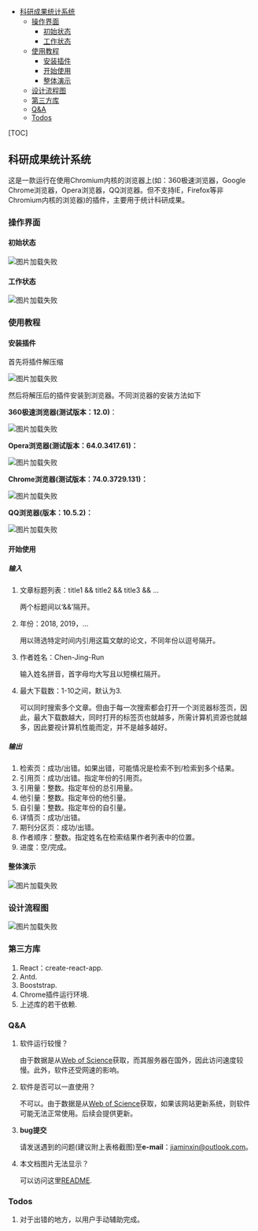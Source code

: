 <!-- MarkdownTOC -->

- [科研成果统计系统](#%E7%A7%91%E7%A0%94%E6%88%90%E6%9E%9C%E7%BB%9F%E8%AE%A1%E7%B3%BB%E7%BB%9F)
	- [操作界面](#%E6%93%8D%E4%BD%9C%E7%95%8C%E9%9D%A2)
		- [初始状态](#%E5%88%9D%E5%A7%8B%E7%8A%B6%E6%80%81)
		- [工作状态](#%E5%B7%A5%E4%BD%9C%E7%8A%B6%E6%80%81)
	- [使用教程](#%E4%BD%BF%E7%94%A8%E6%95%99%E7%A8%8B)
		- [安装插件](#%E5%AE%89%E8%A3%85%E6%8F%92%E4%BB%B6)
		- [开始使用](#%E5%BC%80%E5%A7%8B%E4%BD%BF%E7%94%A8)
		- [整体演示](#%E6%95%B4%E4%BD%93%E6%BC%94%E7%A4%BA)
	- [设计流程图](#%E8%AE%BE%E8%AE%A1%E6%B5%81%E7%A8%8B%E5%9B%BE)
	- [第三方库](#%E7%AC%AC%E4%B8%89%E6%96%B9%E5%BA%93)
	- [Q&A](#qa)
	- [Todos](#todos)

<!-- /MarkdownTOC -->
[TOC]

## 科研成果统计系统

这是一款运行在使用Chromium内核的浏览器上(如：360极速浏览器，Google Chrome浏览器，Opera浏览器，QQ浏览器。但不支持IE，Firefox等非Chromium内核的浏览器)的插件，主要用于统计科研成果。

### 操作界面

#### 初始状态

![图片加载失败](images/init.png)

#### 工作状态

![图片加载失败](images/work.png)

### 使用教程

#### 安装插件

首先将插件解压缩

![图片加载失败](images/unzip.gif)

然后将解压后的插件安装到浏览器。不同浏览器的安装方法如下

**360极速浏览器(测试版本：12.0)**：

![图片加载失败](images/360.gif)

**Opera浏览器(测试版本：64.0.3417.61)：**

![图片加载失败](images/opera.gif)

**Chrome浏览器(测试版本：74.0.3729.131)：**

![图片加载失败](images/chrome.gif)

**QQ浏览器(版本：10.5.2)：**

![图片加载失败](images/qq.gif)

#### 开始使用

##### 输入 

1. 文章标题列表：title1 && title2 && title3 && ...

   两个标题间以‘&&’隔开。

2. 年份：2018, 2019，...

   用以筛选特定时间内引用这篇文献的论文，不同年份以逗号隔开。

3. 作者姓名：Chen-Jing-Run

   输入姓名拼音，首字母均大写且以短横杠隔开。
   
4. 最大下载数：1-10之间，默认为3.

    可以同时搜索多个文章。但由于每一次搜索都会打开一个浏览器标签页，因此，最大下载数越大，同时打开的标签页也就越多，所需计算机资源也就越多，因此要视计算机性能而定，并不是越多越好。

##### 输出 

1. 检索页：成功/出错。如果出错，可能情况是检索不到/检索到多个结果。
2. 引用页：成功/出错。指定年份的引用页。
3. 引用量：整数。指定年份的总引用量。
4. 他引量：整数。指定年份的他引量。
5. 自引量：整数。指定年份的自引量。
6. 详情页：成功/出错。
7. 期刊分区页：成功/出错。
8. 作者顺序：整数。指定姓名在检索结果作者列表中的位置。
9. 进度：空/完成。

#### 整体演示

![图片加载失败](images/test.gif)

### 设计流程图 
![图片加载失败](images/flowchart.png)

### 第三方库

1. React：create-react-app.
3. Antd.
3. Booststrap.
4. Chrome插件运行环境.
5. 上述库的若干依赖.

### Q&A

1. 软件运行较慢？

   由于数据是从[Web of Science](http://apps.webofknowledge.com/)获取，而其服务器在国外，因此访问速度较慢。此外，软件还受网速的影响。

2. 软件是否可以一直使用？

   不可以。由于数据是从[Web of Science](http://apps.webofknowledge.com/)获取，如果该网站更新系统，则软件可能无法正常使用。后续会提供更新。
   
3. **bug提交**

    请发送遇到的问题(建议附上表格截图)至​**e-mail**：jiaminxin@outlook.com。
4. 本文档图片无法显示？

	可以访问这里[README](https://www.yuque.com/docs/share/cae8a3ca-7192-4a63-8bf7-5852a5bdf884).


### Todos

1. 对于出错的地方，以用户手动辅助完成。
